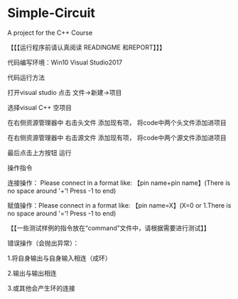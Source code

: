 # Simple-Circuit
A project for the C++ Course

【【【运行程序前请认真阅读 READINGME 和REPORT】】】

代码编写环境：Win10  Visual Studio2017

代码运行方法

打开visual studio 点击 文件->新建->项目

选择visual C++ 空项目

在右侧资源管理器中 右击头文件 添加现有项， 将code中两个头文件添加进项目

在右侧资源管理器中 右击源文件 添加现有项， 将code中两个源文件添加进项目

最后点击上方按钮    运行



操作指令



连接操作： Please connect in a format like:  【pin name+pin name】(There is no space around '+'! Press -1 to end)



赋值操作：Please connect in a format like: 【pin name=X】(X=0 or 1.There is no space around '='! Press -1 to end)





【【一些测试样例的指令放在“command”文件中，请根据需要进行测试】】





错误操作（会抛出异常）：

1.将自身输出与自身输入相连（成环）

2.输出与输出相连

3.或其他会产生环的连接
